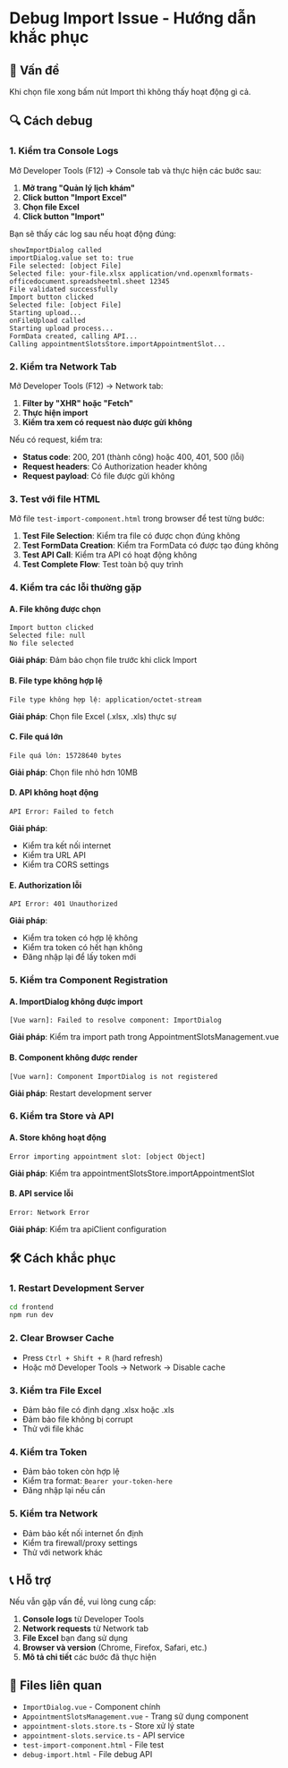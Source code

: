 # Debug Import Issue - Hướng dẫn khắc phục

## 🐛 Vấn đề
Khi chọn file xong bấm nút Import thì không thấy hoạt động gì cả.

## 🔍 Cách debug

### 1. **Kiểm tra Console Logs**
Mở Developer Tools (F12) → Console tab và thực hiện các bước sau:

1. **Mở trang "Quản lý lịch khám"**
2. **Click button "Import Excel"**
3. **Chọn file Excel**
4. **Click button "Import"**

Bạn sẽ thấy các log sau nếu hoạt động đúng:
```
showImportDialog called
importDialog.value set to: true
File selected: [object File]
Selected file: your-file.xlsx application/vnd.openxmlformats-officedocument.spreadsheetml.sheet 12345
File validated successfully
Import button clicked
Selected file: [object File]
Starting upload...
onFileUpload called
Starting upload process...
FormData created, calling API...
Calling appointmentSlotsStore.importAppointmentSlot...
```

### 2. **Kiểm tra Network Tab**
Mở Developer Tools (F12) → Network tab:

1. **Filter by "XHR" hoặc "Fetch"**
2. **Thực hiện import**
3. **Kiểm tra xem có request nào được gửi không**

Nếu có request, kiểm tra:
- **Status code**: 200, 201 (thành công) hoặc 400, 401, 500 (lỗi)
- **Request headers**: Có Authorization header không
- **Request payload**: Có file được gửi không

### 3. **Test với file HTML**
Mở file `test-import-component.html` trong browser để test từng bước:

1. **Test File Selection**: Kiểm tra file có được chọn đúng không
2. **Test FormData Creation**: Kiểm tra FormData có được tạo đúng không
3. **Test API Call**: Kiểm tra API có hoạt động không
4. **Test Complete Flow**: Test toàn bộ quy trình

### 4. **Kiểm tra các lỗi thường gặp**

#### A. **File không được chọn**
```
Import button clicked
Selected file: null
No file selected
```
**Giải pháp**: Đảm bảo chọn file trước khi click Import

#### B. **File type không hợp lệ**
```
File type không hợp lệ: application/octet-stream
```
**Giải pháp**: Chọn file Excel (.xlsx, .xls) thực sự

#### C. **File quá lớn**
```
File quá lớn: 15728640 bytes
```
**Giải pháp**: Chọn file nhỏ hơn 10MB

#### D. **API không hoạt động**
```
API Error: Failed to fetch
```
**Giải pháp**: 
- Kiểm tra kết nối internet
- Kiểm tra URL API
- Kiểm tra CORS settings

#### E. **Authorization lỗi**
```
API Error: 401 Unauthorized
```
**Giải pháp**: 
- Kiểm tra token có hợp lệ không
- Kiểm tra token có hết hạn không
- Đăng nhập lại để lấy token mới

### 5. **Kiểm tra Component Registration**

#### A. **ImportDialog không được import**
```
[Vue warn]: Failed to resolve component: ImportDialog
```
**Giải pháp**: Kiểm tra import path trong AppointmentSlotsManagement.vue

#### B. **Component không được render**
```
[Vue warn]: Component ImportDialog is not registered
```
**Giải pháp**: Restart development server

### 6. **Kiểm tra Store và API**

#### A. **Store không hoạt động**
```
Error importing appointment slot: [object Object]
```
**Giải pháp**: Kiểm tra appointmentSlotsStore.importAppointmentSlot

#### B. **API service lỗi**
```
Error: Network Error
```
**Giải pháp**: Kiểm tra apiClient configuration

## 🛠️ Cách khắc phục

### 1. **Restart Development Server**
```bash
cd frontend
npm run dev
```

### 2. **Clear Browser Cache**
- Press `Ctrl + Shift + R` (hard refresh)
- Hoặc mở Developer Tools → Network → Disable cache

### 3. **Kiểm tra File Excel**
- Đảm bảo file có định dạng .xlsx hoặc .xls
- Đảm bảo file không bị corrupt
- Thử với file khác

### 4. **Kiểm tra Token**
- Đảm bảo token còn hợp lệ
- Kiểm tra format: `Bearer your-token-here`
- Đăng nhập lại nếu cần

### 5. **Kiểm tra Network**
- Đảm bảo kết nối internet ổn định
- Kiểm tra firewall/proxy settings
- Thử với network khác

## 📞 Hỗ trợ

Nếu vẫn gặp vấn đề, vui lòng cung cấp:

1. **Console logs** từ Developer Tools
2. **Network requests** từ Network tab
3. **File Excel** bạn đang sử dụng
4. **Browser và version** (Chrome, Firefox, Safari, etc.)
5. **Mô tả chi tiết** các bước đã thực hiện

## 🔧 Files liên quan

- `ImportDialog.vue` - Component chính
- `AppointmentSlotsManagement.vue` - Trang sử dụng component
- `appointment-slots.store.ts` - Store xử lý state
- `appointment-slots.service.ts` - API service
- `test-import-component.html` - File test
- `debug-import.html` - File debug API
